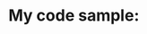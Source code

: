 # My code sample:

```cs --source-file ./CSharpPatternMatching/Program.cs --project ./CSharpPatternMatching/CSharpPatternMatching.csproj --region firstExample 
```

```cs --source-file ./CSharpPatternMatching/Program.cs --project ./CSharpPatternMatching/CSharpPatternMatching.csproj --region secondExample
```

```cs --source-file ./CSharpPatternMatching/Program.cs --project ./CSharpPatternMatching/CSharpPatternMatching.csproj --region thirdExample
```

```cs --source-file ./CSharpPatternMatching/Program.cs --project ./CSharpPatternMatching/CSharpPatternMatching.csproj --region fourthExample
```

```cs --source-file ./CSharpPatternMatching/Program.cs --project ./CSharpPatternMatching/CSharpPatternMatching.csproj --region fifthRegion
```


